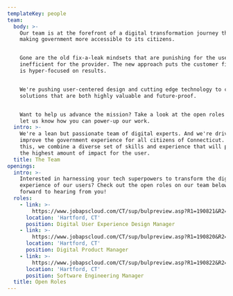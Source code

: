 ```yaml
---
templateKey: people
team:
  body: >-
    Our team is at the forefront of a digital transformation journey that's
    making government more accessible to its citizens.  


    Gone are the old fix-a-leak mindsets that are punishing for the user and
    inefficient for the provider. The new approach puts the customer first and
    is hyper-focused on results. 


    We're pushing user-centered design and cutting edge technology to craft new
    solutions that are both highly valuable and future-proof.


    Want to help us advance the mission? Take a look at the open roles below and
    let us know how you can power-up our work.
  intro: >-
    We're a lean but passionate team of digital experts. And we're driven to
    improve the government experience for all citizens of Connecticut. To do
    this, we combine a diverse set of skills and experience that will provide
    the highest amount of impact for the user.
  title: The Team
openings:
  intro: >-
    Interested in harnessing your tech superpowers to transform the digital
    experience of our users? Check out the open roles on our team below. We look
    forward to hearing from you!
  roles:
    - link: >-
        https://www.jobapscloud.com/CT/sup/bulpreview.asp?R1=190821&R2=0415VR&R3=001
      location: 'Hartford, CT'
      position: Digital User Experience Design Manager
    - link: >-
        https://www.jobapscloud.com/CT/sup/bulpreview.asp?R1=190820&R2=0415VR&R3=001
      location: 'Hartford, CT'
      position: Digital Product Manager
    - link: >-
        https://www.jobapscloud.com/CT/sup/bulpreview.asp?R1=190822&R2=0415VR&R3=001
      location: 'Hartford, CT'
      position: Software Engineering Manager
  title: Open Roles
---
```


